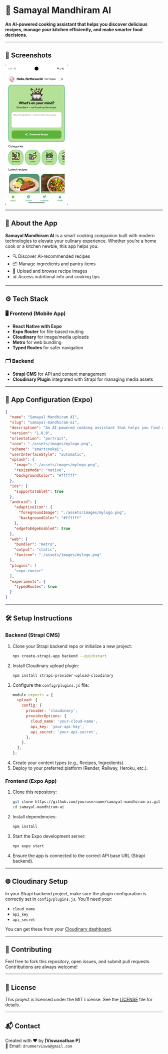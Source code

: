 # 🍲 Samayal Mandhiram AI

**An AI-powered cooking assistant that helps you discover delicious recipes, manage your kitchen efficiently, and make smarter food decisions.**

---

## 📸 Screenshots
<img src="screenshot.png" width="200" />

---

## 🧠 About the App

**Samayal Mandhiram AI** is a smart cooking companion built with modern technologies to elevate your culinary experience. Whether you’re a home cook or a kitchen newbie, this app helps you:

- 🔍 Discover AI-recommended recipes
- 📦 Manage ingredients and pantry items
- 📸 Upload and browse recipe images
- 📊 Access nutritional info and cooking tips

---

## ⚙️ Tech Stack

### 🖥️ Frontend (Mobile App)
- **React Native with Expo**
- **Expo Router** for file-based routing
- **Cloudinary** for image/media uploads
- **Metro** for web bundling
- **Typed Routes** for safer navigation

### 🗂️ Backend
- **Strapi CMS** for API and content management
- **Cloudinary Plugin** integrated with Strapi for managing media assets

---

## 📱 App Configuration (Expo)

```json
{
  "name": "Samayal Mandhiram AI",
  "slug": "samayal-mandhiram-ai",
  "description": "An AI-powered cooking assistant that helps you find recipes and manage your kitchen.",
  "version": "1.0.0",
  "orientation": "portrait",
  "icon": "./assets/images/mylogo.png",
  "scheme": "smartcookai",
  "userInterfaceStyle": "automatic",
  "splash": {
    "image": "./assets/images/mylogo.png",
    "resizeMode": "native",
    "backgroundColor": "#ffffff"
  },
  "ios": {
    "supportsTablet": true
  },
  "android": {
    "adaptiveIcon": {
      "foregroundImage": "./assets/images/mylogo.png",
      "backgroundColor": "#ffffff"
    },
    "edgeToEdgeEnabled": true
  },
  "web": {
    "bundler": "metro",
    "output": "static",
    "favicon": "./assets/images/mylogo.png"
  },
  "plugins": [
    "expo-router"
  ],
  "experiments": {
    "typedRoutes": true
  }
}
```

---

## 🛠️ Setup Instructions

### Backend (Strapi CMS)
1. Clone your Strapi backend repo or initialize a new project:
   ```bash
   npx create-strapi-app backend --quickstart
   ```
2. Install Cloudinary upload plugin:
   ```bash
   npm install strapi-provider-upload-cloudinary
   ```
3. Configure the `config/plugins.js` file:
   ```js
   module.exports = {
     upload: {
       config: {
         provider: 'cloudinary',
         providerOptions: {
           cloud_name: 'your-cloud-name',
           api_key: 'your-api-key',
           api_secret: 'your-api-secret',
         },
       },
     },
   };
   ```
4. Create your content types (e.g., Recipes, Ingredients).
5. Deploy to your preferred platform (Render, Railway, Heroku, etc.).

### Frontend (Expo App)
1. Clone this repository:
   ```bash
   git clone https://github.com/yourusername/samayal-mandhiram-ai.git
   cd samayal-mandhiram-ai
   ```
2. Install dependencies:
   ```bash
   npm install
   ```
3. Start the Expo development server:
   ```bash
   npx expo start
   ```
4. Ensure the app is connected to the correct API base URL (Strapi backend).

---

## 🌐 Cloudinary Setup

In your Strapi backend project, make sure the plugin configuration is correctly set in `config/plugins.js`. You’ll need your:

- `cloud_name`
- `api_key`
- `api_secret`

You can get these from your [Cloudinary dashboard](https://cloudinary.com/console).

---

## 🤝 Contributing

Feel free to fork this repository, open issues, and submit pull requests. Contributions are always welcome!

---

## 📃 License

This project is licensed under the MIT License. See the [LICENSE](LICENSE) file for details.

---

## 📬 Contact

Created with ❤️ by **[Viswanathan P]**  
📧 Email: `drummerviswa@gmail.com`
